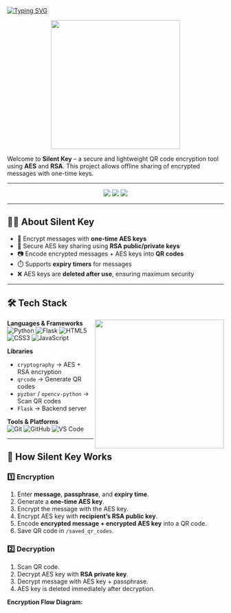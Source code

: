 <!-- Animated Header -->
[![Typing SVG](https://readme-typing-svg.demolab.com?font=Fira+Code&size=24&duration=4000&pause=500&color=F74747&center=true&vCenter=true&width=500&lines=Hi+there!+👋+I'm+Ajin;Silent+Key+%7C+Cryptography+Project;Secure+QR+Code+Encryption+Tool)](https://github.com/Aj12062001)

<p align="center">
  <img src="https://media.giphy.com/media/qgQUggAC3Pfv687qPC/giphy.gif" width="300" />
</p>

Welcome to **Silent Key** – a secure and lightweight QR code encryption tool using **AES** and **RSA**. This project allows offline sharing of encrypted messages with one-time keys.

---

<div align="center">
  <img src="https://komarev.com/ghpvc/?username=Aj12062001&color=101913&style=flat-square" />
  <img src="https://img.shields.io/github/stars/Aj12062001/silent_key?label=Stars&color=101913&style=flat-square" />
  <img src="https://img.shields.io/github/followers/Aj12062001?label=Followers&color=101913&style=flat-square" />
</div>

---

## 👨‍💻 About Silent Key

- 🔑 Encrypt messages with **one-time AES keys**  
- 🔐 Secure AES key sharing using **RSA public/private keys**  
- 📷 Encode encrypted messages + AES keys into **QR codes**  
- ⏱️ Supports **expiry timers** for messages  
- ❌ AES keys are **deleted after use**, ensuring maximum security  

---

## 🛠️ Tech Stack

<img src="https://media.giphy.com/media/26tn33aiTi1jkl6H6/giphy.gif" width="300px" align="right" />

**Languages & Frameworks**  
![Python](https://img.shields.io/badge/Python-3776AB?logo=python&logoColor=white)
![Flask](https://img.shields.io/badge/Flask-000000?logo=flask&logoColor=white)
![HTML5](https://img.shields.io/badge/HTML-E34F26?logo=html5&logoColor=white)
![CSS3](https://img.shields.io/badge/CSS3-1572B6?logo=css3&logoColor=white)
![JavaScript](https://img.shields.io/badge/JavaScript-F7DF1E?logo=javascript&logoColor=black)

**Libraries**  
- `cryptography` → AES + RSA encryption  
- `qrcode` → Generate QR codes  
- `pyzbar` / `opencv-python` → Scan QR codes  
- `Flask` → Backend server  

**Tools & Platforms**  
![Git](https://img.shields.io/badge/Git-F05032?logo=git&logoColor=white)
![GitHub](https://img.shields.io/badge/GitHub-181717?logo=github&logoColor=white)
![VS Code](https://img.shields.io/badge/VS%20Code-007ACC?logo=visualstudiocode&logoColor=white)

---

## 🚀 How Silent Key Works

### 1️⃣ Encryption
1. Enter **message**, **passphrase**, and **expiry time**.  
2. Generate a **one-time AES key**.  
3. Encrypt the message with the AES key.  
4. Encrypt AES key with **recipient’s RSA public key**.  
5. Encode **encrypted message + encrypted AES key** into a QR code.  
6. Save QR code in `/saved_qr_codes`.

### 2️⃣ Decryption
1. Scan QR code.  
2. Decrypt AES key with **RSA private key**.  
3. Decrypt message with AES key + passphrase.  
4. AES key is deleted immediately after decryption.  

**Encryption Flow Diagram:**

